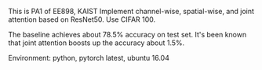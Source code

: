 This is PA1 of EE898, KAIST
Implement channel-wise, spatial-wise, and joint attention based on ResNet50.
Use CIFAR 100.

The baseline achieves about 78.5% accuracy on test set.
It's been known that joint attention boosts up the accuracy about 1.5%.

Environment: python, pytorch latest, ubuntu 16.04
